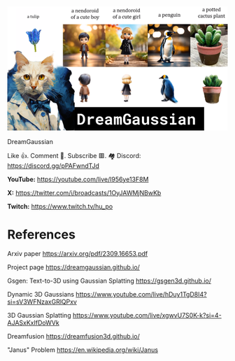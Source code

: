 ![](thumbnails/30.09.2023.png)

DreamGaussian

Like 👍. Comment 💬. Subscribe 🟥.
🏘 Discord: https://discord.gg/pPAFwndTJd

**YouTube:** https://youtube.com/live/l956ye13F8M

**X:** https://twitter.com/i/broadcasts/1OyJAWMjNBwKb

**Twitch:** https://www.twitch.tv/hu_po


# References

Arxiv paper
https://arxiv.org/pdf/2309.16653.pdf

Project page
https://dreamgaussian.github.io/

Gsgen: Text-to-3D using Gaussian Splatting
https://gsgen3d.github.io/

Dynamic 3D Gaussians
https://www.youtube.com/live/hDuy1TgD8I4?si=sV3WFNzaxGRlQPxv

3D Gaussian Splatting
https://www.youtube.com/live/xgwvU7S0K-k?si=4-AJASxKxIfDoWVk

Dreamfusion
https://dreamfusion3d.github.io/

"Janus" Problem
https://en.wikipedia.org/wiki/Janus
